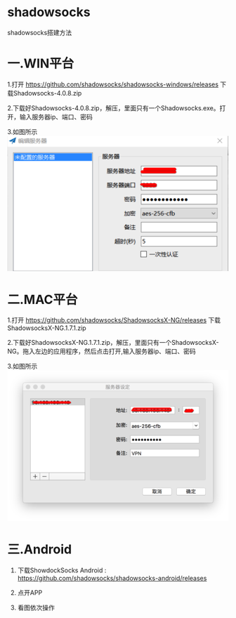 # shadowsocks
shadowsocks搭建方法

# 一.WIN平台

1.打开 https://github.com/shadowsocks/shadowsocks-windows/releases 下载Shadowsocks-4.0.8.zip

2.下载好Shadowsocks-4.0.8.zip，解压，里面只有一个Shadowsocks.exe。打开，输入服务器ip、端口、密码

3.如图所示
![image description](w1.png)

# 二.MAC平台
1.打开 https://github.com/shadowsocks/ShadowsocksX-NG/releases 下载ShadowsocksX-NG.1.7.1.zip

2.下载好ShadowsocksX-NG.1.7.1.zip，解压，里面只有一个ShadowsocksX-NG。拖入左边的应用程序，然后点击打开,输入服务器ip、端口、密码

3.如图所示
![image description](m1.png)

# 三.Android
1. 下载ShowdockSocks Android : https://github.com/shadowsocks/shadowsocks-android/releases

2. 点开APP

3. 看图依次操作